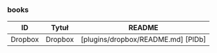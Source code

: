 ### books

| ID| Tytuł | README |
| ------| ------ | ------ |
| Dropbox | Dropbox | [plugins/dropbox/README.md] [PlDb] |
